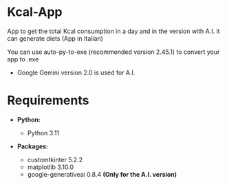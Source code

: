 # Kcal-App
App to get the total Kcal consumption in a day and in the version with A.I. it can generate diets (App in Italian)

You can use auto-py-to-exe (recommended version 2.45.1) to convert your app to .exe

- Google Gemini version 2.0 is used for A.I.

# Requirements
- **Python:**
  - Python 3.11

- **Packages:**
  - customtkinter 5.2.2
  - matplotlib 3.10.0
  - google-generativeai 0.8.4 **(Only for the A.I. version)**
